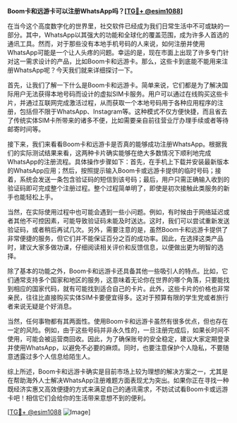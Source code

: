 **Boom卡和远游卡可以注册WhatsApp吗？[[TG💪+ @esim1088](https://t.me/s/esim1088)]**

在当今这个高度数字化的世界里，社交软件已经成为我们日常生活中不可或缺的一部分。其中，WhatsApp以其强大的功能和全球化的覆盖范围，成为许多人首选的通讯工具。然而，对于那些没有本地手机号码的人来说，如何注册并使用WhatsApp可能是一个让人头疼的问题。幸运的是，现在市面上出现了许多专门针对这一需求设计的产品，比如Boom卡和远游卡。那么，这些卡到底能不能用来注册WhatsApp呢？今天我们就来详细探讨一下。

首先，让我们了解一下什么是Boom卡和远游卡。简单来说，它们都是为了解决国际用户无法获得本地号码而设计的虚拟SIM卡服务。用户可以通过在线购买这些卡片，并通过互联网完成激活过程，从而获取一个本地号码用于各种应用程序的注册，包括但不限于WhatsApp、Instagram等。这种模式不仅方便快捷，而且省去了传统实体SIM卡所带来的诸多不便，比如需要亲自前往营业厅办理手续或者等待邮寄时间等。

接下来，我们来看看Boom卡和远游卡是否真的能够成功注册WhatsApp。根据我们的实际测试结果来看，这两种卡片确实能够在绝大多数情况下顺利地完成WhatsApp的注册流程。具体操作步骤如下：首先，在手机上下载并安装最新版本的WhatsApp应用；然后，按照提示输入Boom卡或远游卡提供的临时号码；接着，系统会发送一条包含验证码的短信到该号码；最后，用户只需正确输入收到的验证码即可完成整个注册过程。整个过程简单明了，即使是初次接触此类服务的新手也能轻松上手。

当然，在实际使用过程中也可能会遇到一些小问题。例如，有时候由于网络延迟或者其他不可控因素，可能导致验证码未能及时送达。这时，我们可以尝试重新发送验证码，或者稍后再试几次。另外，需要注意的是，虽然Boom卡和远游卡提供了非常便捷的服务，但它们并不能保证百分之百的成功率。因此，在选择这类产品时，建议大家多做功课，仔细阅读相关评价和反馈信息，以便做出更为明智的选择。

除了基本的功能之外，Boom卡和远游卡还具备其他一些吸引人的特点。比如，它们通常支持多个国家和地区的服务，这意味着无论你在世界的哪个角落，只要能找到相应的国家代码，就有可能找到适合自己的卡片。此外，这些卡片的价格也非常亲民，往往比直接购买实体SIM卡要便宜得多。这对于预算有限的学生党或者旅行者来说无疑是个好消息。

当然，任何事物都有其两面性。使用Boom卡和远游卡虽然有很多优点，但也存在一定的风险。例如，由于这些号码并非永久性的，一旦注册完成后，如果长时间不使用，可能会被运营商回收。因此，为了确保账号的安全稳定，建议大家定期登录并使用WhatsApp，以避免不必要的麻烦。同时，也要注意保护个人隐私，不要随意透露过多个人信息给陌生人。

综上所述，Boom卡和远游卡确实是目前市场上较为理想的解决方案之一，尤其是在帮助海外人士解决WhatsApp注册难题方面表现尤为突出。如果你正在寻找一种既经济实惠又高效便捷的方式来满足自己的通讯需求，不妨试试看Boom卡或远游卡吧！相信它们会给你的生活带来意想不到的便利。

[[TG💪+ @esim1088](https://t.me/s/esim1088) ![Image](https://i.postimg.cc/4NQfJmqS/Snipaste-2025-05-13-00-14-12.png)]